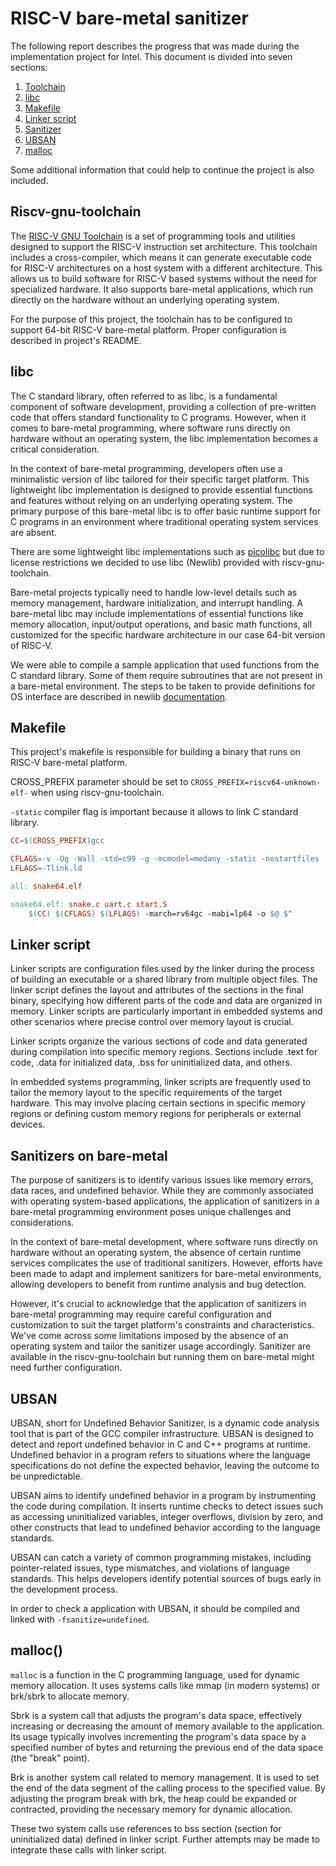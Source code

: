 # RISC-V bare-metal sanitizer

The following report describes the progress that was made during the implementation project for Intel. This document is divided into seven sections:

1. [Toolchain](#riscv-gnu-toolchain)
2. [libc](#libc)
3. [Makefile](#makefile)
4. [Linker script](#linker-script)
5. [Sanitizer](#sanitizers-on-bare-metal)
6. [UBSAN](#ubsan)
7. [malloc](#malloc)

Some additional information that could help to continue the project is also included.

## Riscv-gnu-toolchain

The [RISC-V GNU Toolchain](https://github.com/riscv-collab/riscv-gnu-toolchain) is a set of programming tools and utilities designed to support the RISC-V instruction set architecture. This toolchain includes a cross-compiler, which means it can generate executable code for RISC-V architectures on a host system with a different architecture. This allows us to build software for RISC-V based systems without the need for specialized hardware. It also supports bare-metal applications, which run directly on the hardware without an underlying operating system.

For the purpose of this project, the toolchain has to be configured to support 64-bit RISC-V bare-metal platform. Proper configuration is described in project's README.

## libc

The C standard library, often referred to as libc, is a fundamental component of software development, providing a collection of pre-written code that offers standard functionality to C programs. However, when it comes to bare-metal programming, where software runs directly on hardware without an operating system, the libc implementation becomes a critical consideration.

In the context of bare-metal programming, developers often use a minimalistic version of libc tailored for their specific target platform. This lightweight libc implementation is designed to provide essential functions and features without relying on an underlying operating system. The primary purpose of this bare-metal libc is to offer basic runtime support for C programs in an environment where traditional operating system services are absent.

There are some lightweight libc implementations such as [picolibc](https://github.com/picolibc/picolibc) but due to license restrictions we decided to use libc (Newlib) provided with riscv-gnu-toolchain.

Bare-metal projects typically need to handle low-level details such as memory management, hardware initialization, and interrupt handling. A bare-metal libc may include implementations of essential functions like memory allocation, input/output operations, and basic math functions, all customized for the specific hardware architecture in our case 64-bit version of RISC-V.

We were able to compile a sample application that used functions from the C standard library. Some of them require subroutines that are not present in a bare-metal environment. The steps to be taken to provide definitions for OS interface are described in newlib [documentation](https://sourceware.org/newlib/).

## Makefile

This project's makefile is responsible for building a binary that runs on RISC-V bare-metal platform.

CROSS_PREFIX parameter should be set to `CROSS_PREFIX=riscv64-unknown-elf-` when using riscv-gnu-toolchain.

`-static` compiler flag is important because it allows to link C standard library.

```Makefile
CC=$(CROSS_PREFIX)gcc

CFLAGS=-v -Og -Wall -std=c99 -g -mcmodel=medany -static -nostartfiles
LFLAGS=-Tlink.ld

all: snake64.elf

snake64.elf: snake.c uart.c start.S
    $(CC) $(CFLAGS) $(LFLAGS) -march=rv64gc -mabi=lp64 -o $@ $^ 
```

## Linker script

Linker scripts are configuration files used by the linker during the process of building an executable or a shared library from multiple object files. The linker script defines the layout and attributes of the sections in the final binary, specifying how different parts of the code and data are organized in memory. Linker scripts are particularly important in embedded systems and other scenarios where precise control over memory layout is crucial.

Linker scripts organize the various sections of code and data generated during compilation into specific memory regions. Sections include .text for code, .data for initialized data, .bss for uninitialized data, and others.

In embedded systems programming, linker scripts are frequently used to tailor the memory layout to the specific requirements of the target hardware. This may involve placing certain sections in specific memory regions or defining custom memory regions for peripherals or external devices.

## Sanitizers on bare-metal

The purpose of sanitizers is to identify various issues like memory errors, data races, and undefined behavior. While they are commonly associated with operating system-based applications, the application of sanitizers in a bare-metal programming environment poses unique challenges and considerations.

In the context of bare-metal development, where software runs directly on hardware without an operating system, the absence of certain runtime services complicates the use of traditional sanitizers. However, efforts have been made to adapt and implement sanitizers for bare-metal environments, allowing developers to benefit from runtime analysis and bug detection.

However, it's crucial to acknowledge that the application of sanitizers in bare-metal programming may require careful configuration and customization to suit the target platform's constraints and characteristics. We've come across some limitations imposed by the absence of an operating system and tailor the sanitizer usage accordingly. Sanitizer are available in the riscv-gnu-toolchain but running them on bare-metal might need further configuration.

## UBSAN

UBSAN, short for Undefined Behavior Sanitizer, is a dynamic code analysis tool that is part of the GCC compiler infrastructure. UBSAN is designed to detect and report undefined behavior in C and C++ programs at runtime. Undefined behavior in a program refers to situations where the language specifications do not define the expected behavior, leaving the outcome to be unpredictable.

UBSAN aims to identify undefined behavior in a program by instrumenting the code during compilation. It inserts runtime checks to detect issues such as accessing uninitialized variables, integer overflows, division by zero, and other constructs that lead to undefined behavior according to the language standards.

UBSAN can catch a variety of common programming mistakes, including pointer-related issues, type mismatches, and violations of language standards. This helps developers identify potential sources of bugs early in the development process.

In order to check a application with UBSAN, it should be compiled and linked with `-fsanitize=undefined`.

## malloc()

`malloc` is a function in the C programming language, used for dynamic memory allocation. It uses systems calls like mmap (in modern systems) or brk/sbrk to allocate memory.

Sbrk is a system call that adjusts the program's data space, effectively increasing or decreasing the amount of memory available to the application. Its usage typically involves incrementing the program's data space by a specified number of bytes and returning the previous end of the data space (the "break" point).

Brk is another system call related to memory management. It is used to set the end of the data segment of the calling process to the specified value. By adjusting the program break with brk, the heap could be expanded or contracted, providing the necessary memory for dynamic allocation.

These two system calls use references to bss section (section for uninitialized data) defined in linker script. Further attempts may be made to integrate these calls with linker script.
